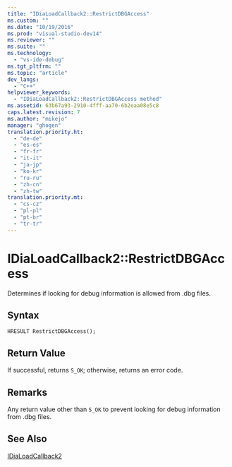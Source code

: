 ```yaml
---
title: "IDiaLoadCallback2::RestrictDBGAccess"
ms.custom: ""
ms.date: "10/19/2016"
ms.prod: "visual-studio-dev14"
ms.reviewer: ""
ms.suite: ""
ms.technology: 
  - "vs-ide-debug"
ms.tgt_pltfrm: ""
ms.topic: "article"
dev_langs: 
  - "C++"
helpviewer_keywords: 
  - "IDiaLoadCallback2::RestrictDBGAccess method"
ms.assetid: 63b67a93-2910-4fff-aa70-6b2eaa08e5c8
caps.latest.revision: 7
ms.author: "mikejo"
manager: "ghogen"
translation.priority.ht: 
  - "de-de"
  - "es-es"
  - "fr-fr"
  - "it-it"
  - "ja-jp"
  - "ko-kr"
  - "ru-ru"
  - "zh-cn"
  - "zh-tw"
translation.priority.mt: 
  - "cs-cz"
  - "pl-pl"
  - "pt-br"
  - "tr-tr"
---
```

# IDiaLoadCallback2::RestrictDBGAccess
Determines if looking for debug information is allowed from .dbg files.  
  
## Syntax  
  
```cpp#  
HRESULT RestrictDBGAccess();  
```  
  
## Return Value  
 If successful, returns `S_OK`; otherwise, returns an error code.  
  
## Remarks  
 Any return value other than `S_OK` to prevent looking for debug information from .dbg files.  
  
## See Also  
 [IDiaLoadCallback2](../../debugger/debug-interface-access/idialoadcallback2.md)